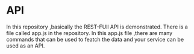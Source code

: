# API
In this repository ,basically the REST-FUll API is demonstrated.
There is a file called app.js in the repository.
In this app.js file ,there are many commands that can be used to featch the data and your service can be used as an API.
